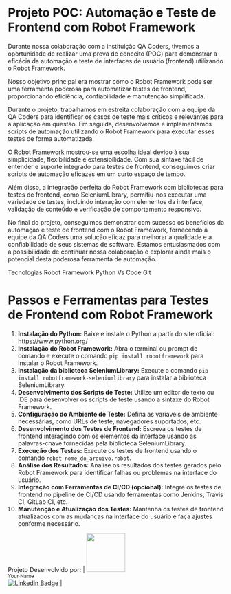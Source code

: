 <h1>Projeto POC: Automação e Teste de Frontend com Robot Framework</h1>
<p>Durante nossa colaboração com a instituição QA Coders, tivemos a oportunidade de realizar uma prova de conceito (POC) para demonstrar a eficácia da automação e teste de interfaces de usuário (frontend) utilizando o Robot Framework.</p>
<p>Nosso objetivo principal era mostrar como o Robot Framework pode ser uma ferramenta poderosa para automatizar testes de frontend, proporcionando eficiência, confiabilidade e manutenção simplificada.</p>
<p>Durante o projeto, trabalhamos em estreita colaboração com a equipe da QA Coders para identificar os casos de teste mais críticos e relevantes para a aplicação em questão. Em seguida, desenvolvemos e implementamos scripts de automação utilizando o Robot Framework para executar esses testes de forma automatizada.</p>
<p>O Robot Framework mostrou-se uma escolha ideal devido à sua simplicidade, flexibilidade e extensibilidade. Com sua sintaxe fácil de entender e suporte integrado para testes de frontend, conseguimos criar scripts de automação eficazes em um curto espaço de tempo.</p>
<p>Além disso, a integração perfeita do Robot Framework com bibliotecas para testes de frontend, como SeleniumLibrary, permitiu-nos executar uma variedade de testes, incluindo interação com elementos da interface, validação de conteúdo e verificação de comportamento responsivo.</p>
<p>No final do projeto, conseguimos demonstrar com sucesso os benefícios da automação e teste de frontend com o Robot Framework, fornecendo à equipe da QA Coders uma solução eficaz para melhorar a qualidade e a confiabilidade de seus sistemas de software. Estamos entusiasmados com a possibilidade de continuar nossa colaboração e explorar ainda mais o potencial desta poderosa ferramenta de automação.</p>
Tecnologias
Robot Framework
Python
Vs Code
Git
<h1>Passos e Ferramentas para Testes de Frontend com Robot Framework</h1>
<ol>
  <li><strong>Instalação do Python:</strong> Baixe e instale o Python a partir do site oficial: <a href="https://www.python.org/">https://www.python.org/</a></li>
  <li><strong>Instalação do Robot Framework:</strong> Abra o terminal ou prompt de comando e execute o comando <code>pip install robotframework</code> para instalar o Robot Framework.</li>
  <li><strong>Instalação da biblioteca SeleniumLibrary:</strong> Execute o comando <code>pip install robotframework-seleniumlibrary</code> para instalar a biblioteca SeleniumLibrary.</li>
  <li><strong>Desenvolvimento dos Scripts de Teste:</strong> Utilize um editor de texto ou IDE para desenvolver os scripts de teste usando a sintaxe do Robot Framework.</li>
  <li><strong>Configuração do Ambiente de Teste:</strong> Defina as variáveis de ambiente necessárias, como URLs de teste, navegadores suportados, etc.</li>
  <li><strong>Desenvolvimento dos Testes de Frontend:</strong> Escreva os testes de frontend interagindo com os elementos da interface usando as palavras-chave fornecidas pela biblioteca SeleniumLibrary.</li>
  <li><strong>Execução dos Testes:</strong> Execute os testes de frontend usando o comando <code>robot nome_do_arquivo.robot</code>.</li>
  <li><strong>Análise dos Resultados:</strong> Analise os resultados dos testes gerados pelo Robot Framework para identificar falhas ou problemas na interface do usuário.</li>
  <li><strong>Integração com Ferramentas de CI/CD (opcional):</strong> Integre os testes de frontend no pipeline de CI/CD usando ferramentas como Jenkins, Travis CI, GitLab CI, etc.</li>
  <li><strong>Manutenção e Atualização dos Testes:</strong> Mantenha os testes de frontend atualizados com as mudanças na interface do usuário e faça ajustes conforme necessário.</li>
</ol>



Projeto Desenvolvido por: 
| [<img loading="lazy" src="https://avatars.githubusercontent.com/u/YourGitHubIDHere" width=90><br/><sub>Your Name</sub>](https://github.com/EtmoReis)<br/>[![Linkedin Badge](https://img.shields.io/badge/-LinkedIn-blue?style=flat-square&logo=Linkedin&logoColor=white&link=https://www.linkedin.com/in/etmo-reis-bb46bb26a/)](https://www.linkedin.com/in/etmo-reis-bb46bb26a/) |



